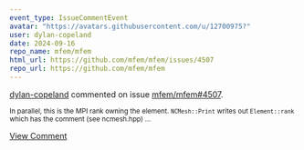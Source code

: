 ```yaml
---
event_type: IssueCommentEvent
avatar: "https://avatars.githubusercontent.com/u/12700975?"
user: dylan-copeland
date: 2024-09-16
repo_name: mfem/mfem
html_url: https://github.com/mfem/mfem/issues/4507
repo_url: https://github.com/mfem/mfem
---
```


<a href='https://github.com/dylan-copeland' target='_blank'>dylan-copeland</a> commented on issue <a href='https://github.com/mfem/mfem/issues/4507' target='_blank'>mfem/mfem#4507</a>.

<small>In parallel, this is the MPI rank owning the element. `NCMesh::Print` writes out `Element::rank` which has the comment (see ncmesh.hpp) ...</small>

<a href='https://github.com/mfem/mfem/issues/4507' target='_blank'>View Comment</a>